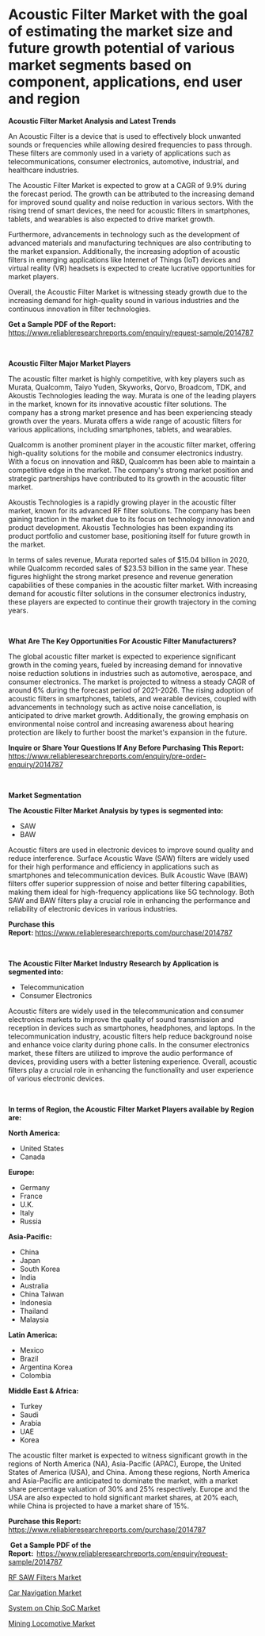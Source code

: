 <p><h1>Acoustic Filter Market with the goal of estimating the market size and future growth potential of various market segments based on component, applications, end user and region</h1></p><p><strong>Acoustic Filter Market Analysis and Latest Trends</strong></p>
<p><p>An Acoustic Filter is a device that is used to effectively block unwanted sounds or frequencies while allowing desired frequencies to pass through. These filters are commonly used in a variety of applications such as telecommunications, consumer electronics, automotive, industrial, and healthcare industries.</p><p>The Acoustic Filter Market is expected to grow at a CAGR of 9.9% during the forecast period. The growth can be attributed to the increasing demand for improved sound quality and noise reduction in various sectors. With the rising trend of smart devices, the need for acoustic filters in smartphones, tablets, and wearables is also expected to drive market growth.</p><p>Furthermore, advancements in technology such as the development of advanced materials and manufacturing techniques are also contributing to the market expansion. Additionally, the increasing adoption of acoustic filters in emerging applications like Internet of Things (IoT) devices and virtual reality (VR) headsets is expected to create lucrative opportunities for market players.</p><p>Overall, the Acoustic Filter Market is witnessing steady growth due to the increasing demand for high-quality sound in various industries and the continuous innovation in filter technologies.</p></p>
<p><strong>Get a Sample PDF of the Report:&nbsp;</strong> <a href="https://www.reliableresearchreports.com/enquiry/request-sample/2014787">https://www.reliableresearchreports.com/enquiry/request-sample/2014787</a></p>
<p>&nbsp;</p>
<p><strong>Acoustic Filter Major Market Players</strong></p>
<p><p>The acoustic filter market is highly competitive, with key players such as Murata, Qualcomm, Taiyo Yuden, Skyworks, Qorvo, Broadcom, TDK, and Akoustis Technologies leading the way. Murata is one of the leading players in the market, known for its innovative acoustic filter solutions. The company has a strong market presence and has been experiencing steady growth over the years. Murata offers a wide range of acoustic filters for various applications, including smartphones, tablets, and wearables.</p><p>Qualcomm is another prominent player in the acoustic filter market, offering high-quality solutions for the mobile and consumer electronics industry. With a focus on innovation and R&D, Qualcomm has been able to maintain a competitive edge in the market. The company's strong market position and strategic partnerships have contributed to its growth in the acoustic filter market.</p><p>Akoustis Technologies is a rapidly growing player in the acoustic filter market, known for its advanced RF filter solutions. The company has been gaining traction in the market due to its focus on technology innovation and product development. Akoustis Technologies has been expanding its product portfolio and customer base, positioning itself for future growth in the market.</p><p>In terms of sales revenue, Murata reported sales of $15.04 billion in 2020, while Qualcomm recorded sales of $23.53 billion in the same year. These figures highlight the strong market presence and revenue generation capabilities of these companies in the acoustic filter market. With increasing demand for acoustic filter solutions in the consumer electronics industry, these players are expected to continue their growth trajectory in the coming years.</p></p>
<p>&nbsp;</p>
<p><strong>What Are The Key Opportunities For Acoustic Filter Manufacturers?</strong></p>
<p><p>The global acoustic filter market is expected to experience significant growth in the coming years, fueled by increasing demand for innovative noise reduction solutions in industries such as automotive, aerospace, and consumer electronics. The market is projected to witness a steady CAGR of around 6% during the forecast period of 2021-2026. The rising adoption of acoustic filters in smartphones, tablets, and wearable devices, coupled with advancements in technology such as active noise cancellation, is anticipated to drive market growth. Additionally, the growing emphasis on environmental noise control and increasing awareness about hearing protection are likely to further boost the market's expansion in the future.</p></p>
<p><strong>Inquire or Share Your Questions If Any Before Purchasing This Report:</strong> <a href="https://www.reliableresearchreports.com/enquiry/pre-order-enquiry/2014787">https://www.reliableresearchreports.com/enquiry/pre-order-enquiry/2014787</a></p>
<p>&nbsp;</p>
<p><strong>Market Segmentation</strong></p>
<p><strong>The Acoustic Filter Market Analysis by types is segmented into:</strong></p>
<p><ul><li>SAW</li><li>BAW</li></ul></p>
<p><p>Acoustic filters are used in electronic devices to improve sound quality and reduce interference. Surface Acoustic Wave (SAW) filters are widely used for their high performance and efficiency in applications such as smartphones and telecommunication devices. Bulk Acoustic Wave (BAW) filters offer superior suppression of noise and better filtering capabilities, making them ideal for high-frequency applications like 5G technology. Both SAW and BAW filters play a crucial role in enhancing the performance and reliability of electronic devices in various industries.</p></p>
<p><strong>Purchase this Report:&nbsp;</strong><a href="https://www.reliableresearchreports.com/purchase/2014787">https://www.reliableresearchreports.com/purchase/2014787</a></p>
<p>&nbsp;</p>
<p><strong>The Acoustic Filter Market Industry Research by Application is segmented into:</strong></p>
<p><ul><li>Telecommunication</li><li>Consumer Electronics</li></ul></p>
<p><p>Acoustic filters are widely used in the telecommunication and consumer electronics markets to improve the quality of sound transmission and reception in devices such as smartphones, headphones, and laptops. In the telecommunication industry, acoustic filters help reduce background noise and enhance voice clarity during phone calls. In the consumer electronics market, these filters are utilized to improve the audio performance of devices, providing users with a better listening experience. Overall, acoustic filters play a crucial role in enhancing the functionality and user experience of various electronic devices.</p></p>
<p>&nbsp;</p>
<p><strong>In terms of Region, the Acoustic Filter Market Players available by Region are:</strong></p>
<p>
    <p> <strong> North America: </strong>
        <ul>
            <li>United States</li>
            <li>Canada</li>
        </ul>
        </p> 
    <p> <strong> Europe: </strong>
        <ul>
            <li>Germany</li>
            <li>France</li>
            <li>U.K.</li>
            <li>Italy</li>
            <li>Russia</li>
        </ul>
        </p> 
    <p> <strong> Asia-Pacific: </strong>
        <ul>
            <li>China</li>
            <li>Japan</li>
            <li>South Korea</li>
            <li>India</li>
            <li>Australia</li>
            <li>China Taiwan</li>
            <li>Indonesia</li>
            <li>Thailand</li>
            <li>Malaysia</li>
        </ul>
        </p> 
    <p> <strong> Latin America: </strong>
        <ul>
            <li>Mexico</li>
            <li>Brazil</li>
            <li>Argentina Korea</li>
            <li>Colombia</li>
        </ul>
        </p> 
    <p> <strong> Middle East & Africa: </strong>
        <ul>
            <li>Turkey</li>
            <li>Saudi</li>
            <li>Arabia</li>
            <li>UAE</li>
            <li>Korea</li>
        </ul>
    </p>
    </p>
<p><p>The acoustic filter market is expected to witness significant growth in the regions of North America (NA), Asia-Pacific (APAC), Europe, the United States of America (USA), and China. Among these regions, North America and Asia-Pacific are anticipated to dominate the market, with a market share percentage valuation of 30% and 25% respectively. Europe and the USA are also expected to hold significant market shares, at 20% each, while China is projected to have a market share of 15%.</p></p>
<p><strong>Purchase this Report: </strong><a href="https://www.reliableresearchreports.com/purchase/2014787">https://www.reliableresearchreports.com/purchase/2014787</a></p>
<p>&nbsp;<strong>Get a Sample PDF of the Report:&nbsp;&nbsp;</strong><a href="https://www.reliableresearchreports.com/enquiry/request-sample/2014787">https://www.reliableresearchreports.com/enquiry/request-sample/2014787</a></p>
<p><strong></strong></p>
<p><p><a href="https://github.com/nicholepatriciadoylenwnrjr0/Market-Research-Report-List-1/blob/main/rf-saw-filters-market.md">RF SAW Filters Market</a></p><p><a href="https://issuu.com/reportprime-2/docs/car-navigation-market-size-2030.pptx">Car Navigation Market</a></p><p><a href="https://github.com/gamblestampleyjenny50m5sl6/Market-Research-Report-List-2/blob/main/system-on-chip-soc-market.md">System on Chip SoC Market</a></p><p><a href="https://issuu.com/reportprime-2/docs/mining-locomotive-market-size-2030.pptx">Mining Locomotive Market</a></p></p>